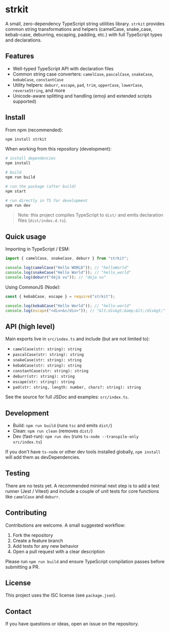 # strkit

A small, zero-dependency TypeScript string utilities library. `strkit` provides
common string transformations and helpers (camelCase, snake_case, kebab-case,
deburring, escaping, padding, etc.) with full TypeScript types and declarations.

## Features

- Well-typed TypeScript API with declaration files
- Common string case converters: `camelCase`, `pascalCase`, `snakeCase`, `kebabCase`, `constantCase`
- Utility helpers: `deburr`, `escape`, `pad`, `trim`, `upperCase`, `lowerCase`, `reverseString`, and more
- Unicode-aware splitting and handling (emoji and extended scripts supported)

## Install

From npm (recommended):

```bash
npm install strkit
```

When working from this repository (development):

```bash
# install dependencies
npm install

# build
npm run build

# run the package (after build)
npm start

# run directly in TS for development
npm run dev
```

> Note: this project compiles TypeScript to `dist/` and emits declaration files (`dist/index.d.ts`).

## Quick usage

Importing in TypeScript / ESM:

```ts
import { camelCase, snakeCase, deburr } from "strkit";

console.log(camelCase("Hello WORLD")); // "helloWorld"
console.log(snakeCase("Hello World")); // "hello_world"
console.log(deburr("déjà vu")); // "deja vu"
```

Using CommonJS (Node):

```js
const { kebabCase, escape } = require("strkit");

console.log(kebabCase("Hello World")); // "hello-world"
console.log(escape("<div>&</div>")); // "&lt;div&gt;&amp;&lt;/div&gt;"
```

## API (high level)

Main exports live in `src/index.ts` and include (but are not limited to):

- `camelCase(str: string): string`
- `pascalCase(str: string): string`
- `snakeCase(str: string): string`
- `kebabCase(str: string): string`
- `constantCase(str: string): string`
- `deburr(str: string): string`
- `escape(str: string): string`
- `pad(str: string, length: number, chars?: string): string`

See the source for full JSDoc and examples: `src/index.ts`.

## Development

- Build: `npm run build` (runs `tsc` and emits `dist/`)
- Clean: `npm run clean` (removes `dist/`)
- Dev (fast-run): `npm run dev` (runs `ts-node --transpile-only src/index.ts`)

If you don't have `ts-node` or other dev tools installed globally, `npm install` will add them as devDependencies.

## Testing

There are no tests yet. A recommended minimal next step is to add a test runner (Jest / Vitest) and include a couple of unit tests for core functions like `camelCase` and `deburr`.

## Contributing

Contributions are welcome. A small suggested workflow:

1. Fork the repository
2. Create a feature branch
3. Add tests for any new behavior
4. Open a pull request with a clear description

Please run `npm run build` and ensure TypeScript compilation passes before submitting a PR.

## License

This project uses the ISC license (see `package.json`).

## Contact

If you have questions or ideas, open an issue on the repository.
